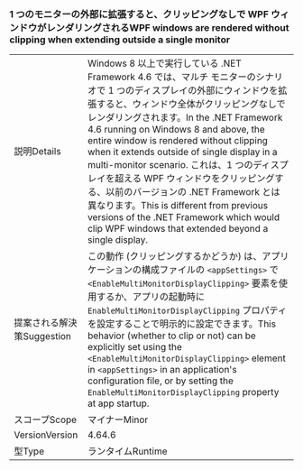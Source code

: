 ### <a name="wpf-windows-are-rendered-without-clipping-when-extending-outside-a-single-monitor"></a><span data-ttu-id="8efed-101">1 つのモニターの外部に拡張すると、クリッピングなしで WPF ウィンドウがレンダリングされる</span><span class="sxs-lookup"><span data-stu-id="8efed-101">WPF windows are rendered without clipping when extending outside a single monitor</span></span>

|   |   |
|---|---|
|<span data-ttu-id="8efed-102">説明</span><span class="sxs-lookup"><span data-stu-id="8efed-102">Details</span></span>|<span data-ttu-id="8efed-103">Windows 8 以上で実行している .NET Framework 4.6 では、マルチ モニターのシナリオで 1 つのディスプレイの外部にウィンドウを拡張すると、ウィンドウ全体がクリッピングなしでレンダリングされます。</span><span class="sxs-lookup"><span data-stu-id="8efed-103">In the .NET Framework 4.6 running on Windows 8 and above, the entire window is rendered without clipping when it extends outside of single display in a multi-monitor scenario.</span></span> <span data-ttu-id="8efed-104">これは、1 つのディスプレイを超える WPF ウィンドウをクリッピングする、以前のバージョンの .NET Framework とは異なります。</span><span class="sxs-lookup"><span data-stu-id="8efed-104">This is different from previous versions of the .NET Framework which would clip WPF windows that extended beyond a single display.</span></span>|
|<span data-ttu-id="8efed-105">提案される解決策</span><span class="sxs-lookup"><span data-stu-id="8efed-105">Suggestion</span></span>|<span data-ttu-id="8efed-106">この動作 (クリッピングするかどうか) は、アプリケーションの構成ファイルの <code>&lt;appSettings&gt;</code> で <code>&lt;EnableMultiMonitorDisplayClipping&gt;</code> 要素を使用するか、アプリの起動時に <code>EnableMultiMonitorDisplayClipping</code> プロパティを設定することで明示的に設定できます。</span><span class="sxs-lookup"><span data-stu-id="8efed-106">This behavior (whether to clip or not) can be explicitly set using the <code>&lt;EnableMultiMonitorDisplayClipping&gt;</code> element in <code>&lt;appSettings&gt;</code> in an application's configuration file, or by setting the <code>EnableMultiMonitorDisplayClipping</code> property at app startup.</span></span>|
|<span data-ttu-id="8efed-107">スコープ</span><span class="sxs-lookup"><span data-stu-id="8efed-107">Scope</span></span>|<span data-ttu-id="8efed-108">マイナー</span><span class="sxs-lookup"><span data-stu-id="8efed-108">Minor</span></span>|
|<span data-ttu-id="8efed-109">Version</span><span class="sxs-lookup"><span data-stu-id="8efed-109">Version</span></span>|<span data-ttu-id="8efed-110">4.6</span><span class="sxs-lookup"><span data-stu-id="8efed-110">4.6</span></span>|
|<span data-ttu-id="8efed-111">型</span><span class="sxs-lookup"><span data-stu-id="8efed-111">Type</span></span>|<span data-ttu-id="8efed-112">ランタイム</span><span class="sxs-lookup"><span data-stu-id="8efed-112">Runtime</span></span>|

